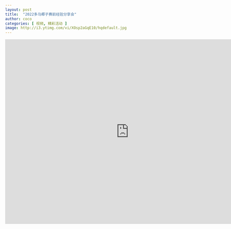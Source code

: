 ```yaml
---
layout: post
title:  "2022多马椰子赛前经验分享会"
author: coco
categories: [ 视频, 精彩活动 ]
image: http://i3.ytimg.com/vi/XOsp2aGqE10/hqdefault.jpg
---
```


<iframe width="800" height="600" src="https://www.youtube.com/embed/XOsp2aGqE10?si=PqBIJuqXpyCms-bx" title="YouTube video player" frameborder="0" allow="accelerometer; autoplay; clipboard-write; encrypted-media; gyroscope; picture-in-picture; web-share" allowfullscreen></iframe>